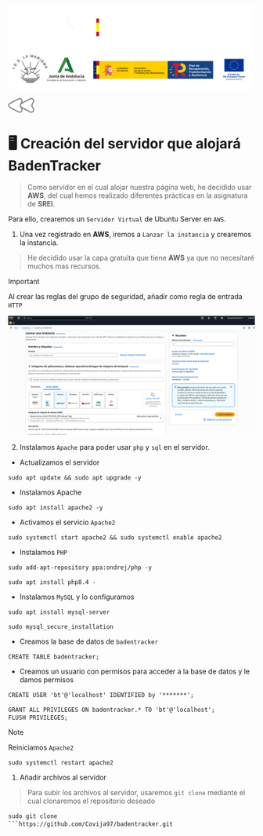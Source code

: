 ![](https://raw.githubusercontent.com/jcorvid509/.resGen/9cf65965f880c39d5e634d73522a6d656c4ea501/_bannerD.png#gh-dark-mode-only)
![](https://raw.githubusercontent.com/jcorvid509/.resGen/9cf65965f880c39d5e634d73522a6d656c4ea501/_bannerL.png#gh-light-mode-only)

<a href="/.md/readme.md"><img src="https://raw.githubusercontent.com/jcorvid509/.resGen/9cf65965f880c39d5e634d73522a6d656c4ea501/_back.svg" height="30"></a>

# 🖥 Creación del servidor que alojará BadenTracker

> Como servidor en el cual alojar nuestra página web, he decidido usar **AWS**, del cual hemos realizado diferentes prácticas en la asignatura de **SREI**.

Para ello, crearemos un `Servidor Virtual` de Ubuntu Server en `AWS`.

1. Una vez registrado en **AWS**, iremos a `Lanzar la instancia` y crearemos la instancia.

> He decidido usar la capa gratuita que tiene **AWS** ya que no necesitaré muchos mas recursos.

> [!IMPORTANT]  
> Al crear las reglas del grupo de seguridad, añadir como regla de entrada `HTTP`

![](img/100.png)

2. Instalamos `Apache` para poder usar `php` y `sql` en el servidor.

- Actualizamos el servidor

```
sudo apt update && sudo apt upgrade -y
```

- Instalamos Apache

```
sudo apt install apache2 -y
```

- Activamos el servicio `Apache2`

```
sudo systemctl start apache2 && sudo systemctl enable apache2
```

- Instalamos `PHP`

```
sudo add-apt-repository ppa:ondrej/php -y
```

```
sudo apt install php8.4 -
```

- Instalamos `MySQL` y lo configuramos

```
sudo apt install mysql-server
```

```
sudo mysql_secure_installation
```

  - Creamos la base de datos de `badentracker`

```
CREATE TABLE badentracker;
```

  - Creamos un usuario con permisos para acceder a la base de datos y le damos permisos

```
CREATE USER 'bt'@'localhost' IDENTIFIED by '*******';
```

```
GRANT ALL PRIVILEGES ON badentracker.* TO 'bt'@'localhost';
FLUSH PRIVILEGES;
```

> [!NOTE]  
> Reiniciamos `Apache2`
> ```
> sudo systemctl restart apache2
> ```

1. Añadir archivos al servidor

> Para subir los archivos al servidor, usaremos `git clone` mediante el cual clonaremos el repositorio deseado

```
sudo git clone 
```https://github.com/Covija97/badentracker.git